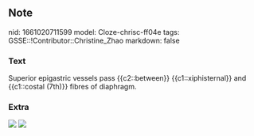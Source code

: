 ## Note
nid: 1661020711599
model: Cloze-chrisc-ff04e
tags: GSSE::!Contributor::Christine_Zhao
markdown: false

### Text
Superior epigastric vessels pass {{c2::between}} {{c1::xiphisternal}} and {{c1::costal (7th)}} fibres of diaphragm.

### Extra
<img src="DA6C58FF10.gif"> <img src= 
"urncambridge.orgidbinary20190726054937608-0516978110868780570188figc24_1a.png">
